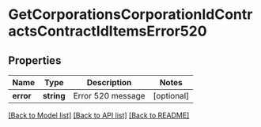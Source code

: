 # GetCorporationsCorporationIdContractsContractIdItemsError520

## Properties
Name | Type | Description | Notes
------------ | ------------- | ------------- | -------------
**error** | **string** | Error 520 message | [optional] 

[[Back to Model list]](../../README.md#documentation-for-models) [[Back to API list]](../../README.md#documentation-for-api-endpoints) [[Back to README]](../../README.md)


